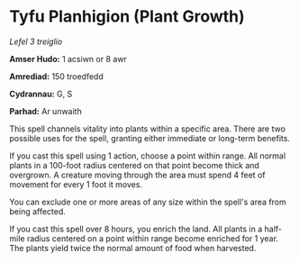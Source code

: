 # Tyfu Planhigion (Plant Growth)

*Lefel 3 treiglio*

**Amser Hudo:** 1 acsiwn or 8 awr

**Amrediad:** 150 troedfedd

**Cydrannau:** G, S

**Parhad:** Ar unwaith

This spell channels vitality into plants within a specific area. There are two possible uses for the spell, granting either immediate or long-term benefits.

If you cast this spell using 1 action, choose a point within range. All normal plants in a 100-foot radius centered on that point become thick and overgrown. A creature moving through the area must spend 4 feet of movement for every 1 foot it moves.

You can exclude one or more areas of any size within the spell's area from being affected.

If you cast this spell over 8 hours, you enrich the land. All plants in a half-mile radius centered on a point within range become enriched for 1 year. The plants yield twice the normal amount of food when harvested.